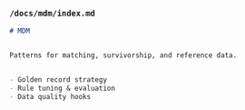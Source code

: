 ### `/docs/mdm/index.md`
```markdown
# MDM


Patterns for matching, survivorship, and reference data.


- Golden record strategy
- Rule tuning & evaluation
- Data quality hooks